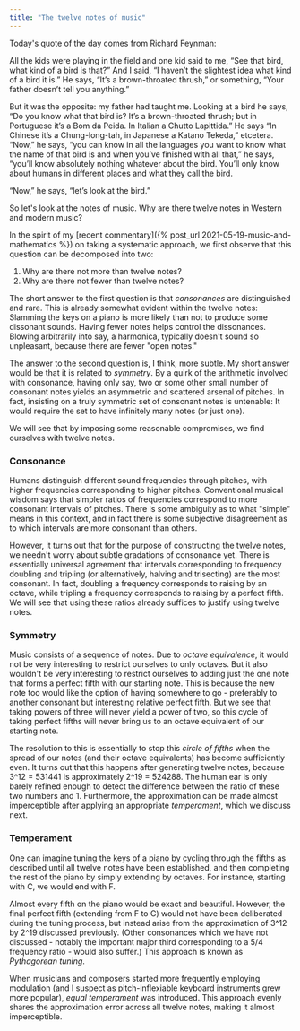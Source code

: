 ```yaml
---
title: "The twelve notes of music"
---
```


Today's quote of the day comes from Richard Feynman:

<div class="media">
<p>All the kids were playing in the field and one kid said to me, “See that bird, what kind of a bird is that?” And I said, “I haven’t the slightest idea what kind of a bird it is.” He says, “It’s a brown-throated thrush,” or something, “Your father doesn’t tell you anything.”</p>

<p>But it was the opposite: my father had taught me. Looking at a bird he says, “Do you know what that bird is? It’s a brown-throated thrush; but in Portuguese it’s a Bom da Peida. In Italian a Chutto Lapittida.” He says “In Chinese it’s a Chung-long-tah, in Japanese a Katano Tekeda,” etcetera. “Now,” he says, “you can know in all the languages you want to know what the name of that bird is and when you’ve finished with all that,” he says, “you’ll know absolutely nothing whatever about the bird. You’ll only know about humans in different places and what they call the bird.</p>

<p>“Now,” he says, “let’s look at the bird.”</p>

</div>

So let's look at the notes of music. Why are there twelve notes in Western and modern music?



In the spirit of my [recent commentary]({% post_url 2021-05-19-music-and-mathematics %}) on taking a systematic approach, we first observe that this question can be decomposed into two:

1. Why are there not more than twelve notes?
2. Why are there not fewer than twelve notes?

The short answer to the first question is that _consonances_ are distinguished and rare. This is already somewhat evident within the twelve notes: Slamming the keys on a piano is more likely than not to produce some dissonant sounds. Having fewer notes helps control the dissonances. Blowing arbitrarily into say, a harmonica, typically doesn't sound so unpleasant, because there are fewer "open notes."

The answer to the second question is, I think, more subtle. My short answer would be that it is related to _symmetry_. By a quirk of the arithmetic involved with consonance, having only say, two or some other small number of consonant notes yields an asymmetric and scattered arsenal of pitches. In fact, insisting on a truly symmetric set of consonant notes is untenable: It would require the set to have infinitely many notes (or just one). 

We will see that by imposing some reasonable compromises, we find ourselves with twelve notes.

### Consonance

Humans distinguish different sound frequencies through pitches, with higher frequencies corresponding to higher pitches. Conventional musical wisdom says that simpler ratios of frequencies correspond to more consonant intervals of pitches. There is some ambiguity as to what "simple" means in this context, and in fact there is some subjective disagreement as to which intervals are more consonant than others.

However, it turns out that for the purpose of constructing the twelve notes, we needn't worry about subtle gradations of consonance yet. There is essentially universal agreement that intervals corresponding to frequency doubling and tripling (or alternatively, halving and trisecting) are the most consonant. In fact, doubling a frequency corresponds to raising by an octave, while tripling a frequency corresponds to raising by a perfect fifth. We will see that using these ratios already suffices to justify using twelve notes. 

### Symmetry

Music consists of a sequence of notes. Due to _octave equivalence_, it would not be very interesting to restrict ourselves to only octaves. But it also wouldn't be very interesting to restrict ourselves to adding just the one note that forms a perfect fifth with our starting note. This is because the new note too would like the option of having somewhere to go - preferably to another consonant but interesting relative perfect fifth. But we see that taking powers of three will never yield a power of two, so this cycle of taking perfect fifths will never bring us to an octave equivalent of our starting note.

The resolution to this is essentially to stop this _circle of fifths_ when the spread of our notes (and their octave equivalents) has become sufficiently even. It turns out that this happens after generating twelve notes, because 3^12 = 531441 is approximately 2^19 = 524288. The human ear is only barely refined enough to detect the difference between the ratio of these two numbers and 1. Furthermore, the approximation can be made almost imperceptible after applying an appropriate _temperament_, which we discuss next.

### Temperament

One can imagine tuning the keys of a piano by cycling through the fifths as described until all twelve notes have been established, and then completing the rest of the piano by simply extending by octaves. For instance, starting with C, we would end with F.

Almost every fifth on the piano would be exact and beautiful. However, the final perfect fifth (extending from F to C) would not have been deliberated during the tuning process, but instead arise from the approximation of 3^12 by 2^19 discussed previously. (Other consonances which we have not discussed - notably the important major third corresponding to a 5/4 frequency ratio - would also suffer.) This approach is known as _Pythagorean tuning_.

When musicians and composers started more frequently employing modulation (and I suspect as pitch-inflexiable keyboard instruments grew more popular), _equal temperament_ was introduced. This approach evenly shares the approximation error across all twelve notes, making it almost imperceptible.
